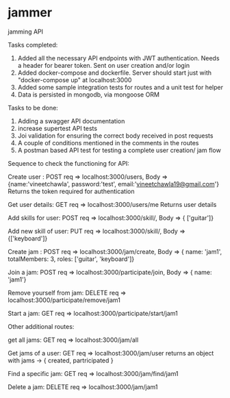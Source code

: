 # jammer

jamming API

Tasks completed:

1. Added all the necessary API endpoints with JWT authentication. Needs a header for bearer token. Sent on user creation and/or login
2. Added docker-compose and dockerfile. Server should start just with "docker-compose up" at localhost:3000
3. Added some sample integration tests for routes and a unit test for helper
4. Data is persisted in mongodb, via mongoose ORM

Tasks to be done:

1. Adding a swagger API documentation
2. increase supertest API tests
3. Joi validation for ensuring the correct body received in post requests
4. A couple of conditions mentioned in the comments in the routes
5. A postman based API test for testing a complete user creation/ jam flow

Sequence to check the functioning for API:

Create user : POST req => localhost:3000/users, Body => {name:'vineetchawla', password:'test', email:'vineetchawla19@gmail.com'}
Returns the token required for authentication

Get user details: GET req => localhost:3000/users/me
Returns user details

Add skills for user: POST req => localhost:3000/skill/, Body => { ['guitar']}

Add new skill of user: PUT req => localhost:3000/skill/, Body => {['keyboard']}

Create jam : POST req => localhost:3000/jam/create, Body =>
{ name: 'jam1', totalMembers: 3, roles: ['guitar', 'keyboard']}

Join a jam: POST req => localhost:3000/participate/join, Body => { name: 'jam1'}

Remove yourself from jam: DELETE req => localhost:3000/participate/remove/jam1

Start a jam: GET req => localhost:3000/participate/start/jam1

Other additional routes:

get all jams: GET req => localhost:3000/jam/all

Get jams of a user: GET req => localhost:3000/jam/user
returns an object with jams -> { created, partricipated }

Find a specific jam: GET req => localhost:3000/jam/find/jam1

Delete a jam: DELETE req => localhost:3000/jam/jam1
